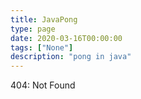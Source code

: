 ```yaml
---
title: JavaPong
type: page
date: 2020-03-16T00:00:00
tags: ["None"]
description: "pong in java"
---
```


404: Not Found
